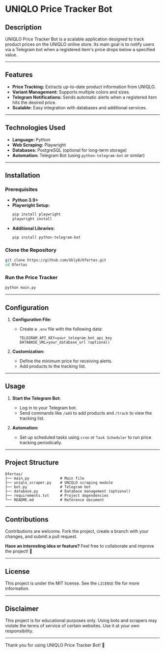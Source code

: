 # UNIQLO Price Tracker Bot

## Description
UNIQLO Price Tracker Bot is a scalable application designed to track product prices on the UNIQLO online store. Its main goal is to notify users via a Telegram bot when a registered item's price drops below a specified value.

---

## Features
- **Price Tracking:** Extracts up-to-date product information from UNIQLO.
- **Variant Management:** Supports multiple colors and sizes.
- **Telegram Notifications:** Sends automatic alerts when a registered item hits the desired price.
- **Scalable:** Easy integration with databases and additional services.

---

## Technologies Used
- **Language:** Python
- **Web Scraping:** Playwright
- **Databases:** PostgreSQL (optional for long-term storage)
- **Automation:** Telegram Bot (using `python-telegram-bot` or similar)

---

## Installation

### Prerequisites
- **Python 3.9+**
- **Playwright Setup:**
  ```bash
  pip install playwright
  playwright install
  ```
- **Additional Libraries:**
  ```bash
  pip install python-telegram-bot
  ```

### Clone the Repository
```bash
git clone https://github.com/Ukly0/Ofertas.git
cd Ofertas
```

### Run the Price Tracker
```bash
python main.py
```

---

## Configuration

1. **Configuration File:**
   - Create a `.env` file with the following data:
     ```env
     TELEGRAM_API_KEY=your_telegram_bot_api_key
     DATABASE_URL=your_database_url (optional)
     ```

2. **Customization:**
   - Define the minimum price for receiving alerts.
   - Add products to the tracking list.

---

## Usage

1. **Start the Telegram Bot:**
   - Log in to your Telegram bot.
   - Send commands like `/add` to add products and `/track` to view the tracking list.

2. **Automation:**
   - Set up scheduled tasks using `cron` or `Task Scheduler` to run price tracking periodically.

---

## Project Structure
```
Ofertas/
├── main.py              # Main file
├── uniqlo_scraper.py    # UNIQLO scraping module
├── bot.py               # Telegram bot
├── database.py          # Database management (optional)
├── requirements.txt     # Project dependencies
└── README.md            # Reference document
```

---

## Contributions

Contributions are welcome. Fork the project, create a branch with your changes, and submit a pull request.

**Have an interesting idea or feature?** Feel free to collaborate and improve the project! 🚀

---

## License
This project is under the MIT license. See the `LICENSE` file for more information.

---

## Disclaimer
This project is for educational purposes only. Using bots and scrapers may violate the terms of service of certain websites. Use it at your own responsibility.

---

Thank you for using UNIQLO Price Tracker Bot! 🎉

